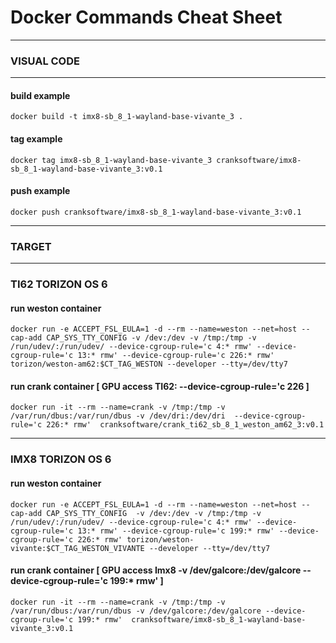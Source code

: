
# Docker Commands Cheat Sheet

-------------------
### VISUAL CODE
-------------------

#### build example
`docker build -t imx8-sb_8_1-wayland-base-vivante_3 .`

#### tag example
`docker tag imx8-sb_8_1-wayland-base-vivante_3 cranksoftware/imx8-sb_8_1-wayland-base-vivante_3:v0.1`

#### push example
`docker push cranksoftware/imx8-sb_8_1-wayland-base-vivante_3:v0.1`

-------------------
### TARGET 
-------------------

### TI62 TORIZON OS 6

#### run weston container

`docker run -e ACCEPT_FSL_EULA=1 -d --rm --name=weston --net=host --cap-add CAP_SYS_TTY_CONFIG -v /dev:/dev -v /tmp:/tmp -v /run/udev/:/run/udev/ --device-cgroup-rule='c 4:* rmw' --device-cgroup-rule='c 13:* rmw' --device-cgroup-rule='c 226:* rmw' torizon/weston-am62:$CT_TAG_WESTON --developer --tty=/dev/tty7`

#### run crank container [ GPU access TI62: --device-cgroup-rule='c 226 ]
`docker run -it --rm --name=crank -v /tmp:/tmp -v /var/run/dbus:/var/run/dbus -v /dev/dri:/dev/dri  --device-cgroup-rule='c 226:* rmw'  cranksoftware/crank_ti62_sb_8_1_weston_am62_3:v0.1`

------------------

### IMX8 TORIZON OS 6

#### run weston container

`docker run -e ACCEPT_FSL_EULA=1 -d --rm --name=weston --net=host --cap-add CAP_SYS_TTY_CONFIG  -v /dev:/dev -v /tmp:/tmp -v /run/udev/:/run/udev/ --device-cgroup-rule='c 4:* rmw' --device-cgroup-rule='c 13:* rmw' --device-cgroup-rule='c 199:* rmw' --device-cgroup-rule='c 226:* rmw' torizon/weston-vivante:$CT_TAG_WESTON_VIVANTE --developer --tty=/dev/tty7`

#### run crank container [ GPU access Imx8 -v /dev/galcore:/dev/galcore --device-cgroup-rule='c 199:* rmw' ]

`docker run -it --rm --name=crank -v /tmp:/tmp -v /var/run/dbus:/var/run/dbus -v /dev/galcore:/dev/galcore --device-cgroup-rule='c 199:* rmw'  cranksoftware/imx8-sb_8_1-wayland-base-vivante_3:v0.1`
